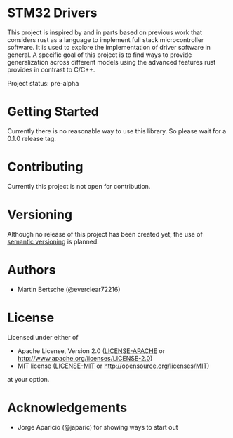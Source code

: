 
# STM32 Drivers
This project is inspired by and in parts based on previous work that considers rust as a language to implement full stack microcontroller software. It is used to explore the implementation of driver software in general. A specific goal of this project is to find ways to provide generalization across different models using the advanced features rust provides in contrast to C/C++.

Project status: pre-alpha

# Getting Started
Currently there is no reasonable way to use this library. So please wait for a 0.1.0 release tag.

# Contributing
Currently this project is not open for contribution.

# Versioning
Although no release of this project has been created yet, the use of [semantic versioning](https://semver.org) is planned.

# Authors
- Martin Bertsche (@everclear72216)

# License
Licensed under either of

- Apache License, Version 2.0 ([LICENSE-APACHE](LICENSE-APACHE) or
  http://www.apache.org/licenses/LICENSE-2.0)
- MIT license ([LICENSE-MIT](LICENSE-MIT) or http://opensource.org/licenses/MIT)

at your option.

# Acknowledgements
- Jorge Aparicio (@japaric) for showing ways to start out
